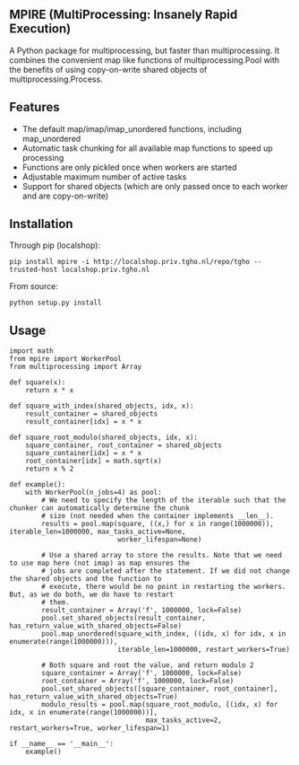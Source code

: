 MPIRE (MultiProcessing: Insanely Rapid Execution)
-------------------------------------------------

A Python package for multiprocessing, but faster than multiprocessing. It combines the convenient map like functions
of multiprocessing.Pool with the benefits of using copy-on-write shared objects of multiprocessing.Process.

Features
--------

- The default map/imap/imap_unordered functions, including map_unordered
- Automatic task chunking for all available map functions to speed up processing
- Functions are only pickled once when workers are started
- Adjustable maximum number of active tasks
- Support for shared objects (which are only passed once to each worker and are copy-on-write)

Installation
------------

Through pip (localshop):

```
pip install mpire -i http://localshop.priv.tgho.nl/repo/tgho --trusted-host localshop.priv.tgho.nl
```

From source:

```
python setup.py install
```

Usage
-----

```
import math
from mpire import WorkerPool
from multiprocessing import Array

def square(x):
    return x * x

def square_with_index(shared_objects, idx, x):
    result_container = shared_objects
    result_container[idx] = x * x

def square_root_modulo(shared_objects, idx, x):
    square_container, root_container = shared_objects
    square_container[idx] = x * x
    root_container[idx] = math.sqrt(x)
    return x % 2

def example():
    with WorkerPool(n_jobs=4) as pool:
        # We need to specify the length of the iterable such that the chunker can automatically determine the chunk
        # size (not needed when the container implements __len__).
        results = pool.map(square, ((x,) for x in range(1000000)), iterable_len=1000000, max_tasks_active=None,
                           worker_lifespan=None)

        # Use a shared array to store the results. Note that we need to use map here (not imap) as map ensures the
        # jobs are completed after the statement. If we did not change the shared objects and the function to
        # execute, there would be no point in restarting the workers. But, as we do both, we do have to restart
        # them.
        result_container = Array('f', 1000000, lock=False)
        pool.set_shared_objects(result_container, has_return_value_with_shared_objects=False)
        pool.map_unordered(square_with_index, ((idx, x) for idx, x in enumerate(range(1000000))),
                           iterable_len=1000000, restart_workers=True)

        # Both square and root the value, and return modulo 2
        square_container = Array('f', 1000000, lock=False)
        root_container = Array('f', 1000000, lock=False)
        pool.set_shared_objects([square_container, root_container], has_return_value_with_shared_objects=True)
        modulo_results = pool.map(square_root_modulo, [(idx, x) for idx, x in enumerate(range(1000000))],
                                  max_tasks_active=2, restart_workers=True, worker_lifespan=1)

if __name__ == '__main__':
    example()
```